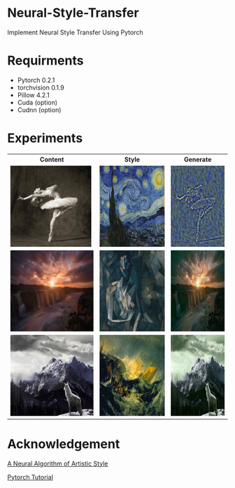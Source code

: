 # Neural-Style-Transfer

Implement Neural Style Transfer Using Pytorch


# Requirments

* Pytorch 0.2.1
* torchvision 0.1.9
* Pillow 4.2.1
* Cuda (option)
* Cudnn (option)

# Experiments

<div align='center'>
<table>
    <tr>
        <th>Content</th>
        <th>Style</th>
        <th>Generate</th>
    </tr>
    <tr>
        <td><img src='images/content/dancing.jpg' height="185px"></td>
        <td><img src='images/style/starry_night.jpg' height="185px"></td>
        <td><img src='images/output/starry_img.jpg' height="185px"></td>
    </tr>
    <tr>
        <td><img src='images/content/Dipping-sun.jpg' height="185px"></td>
        <td><img src='images/style/picasso.jpg' height="185px"></td>
        <td><img src='images/output/picassoDipping-sun.jpg' height="185px"></td>
    </tr>
    <tr>
        <td><img src='images/content/winter-wolf.jpg' height="185px"></td>
        <td><img src='images/style/the_shipwreck_of_the_minotaur.jpg' height="185px"></td>
        <td><img src='images/output/the_shipwreck_of_the_minotaur-winter_wolf.jpg' height="185px"></td>
    </tr>
  </table>
</div>

<div align='center'>
  
</div>

# Acknowledgement

[A Neural Algorithm of Artistic Style](https://arxiv.org/abs/1508.06576)


[Pytorch Tutorial](http://pytorch.org/tutorials/advanced/neural_style_tutorial.html)
